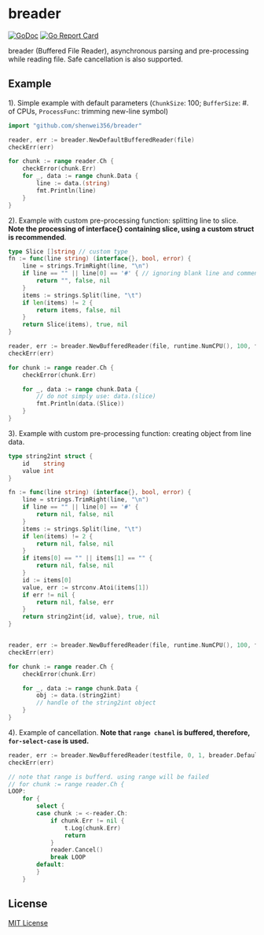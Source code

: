 # breader


[![GoDoc](https://godoc.org/github.com/shenwei356/breader?status.svg)](https://godoc.org/github.com/shenwei356/breader)
[![Go Report Card](https://goreportcard.com/badge/github.com/shenwei356/breader)](https://goreportcard.com/report/github.com/shenwei356/breader)

breader (Buffered File Reader), asynchronous parsing and pre-processing while
 reading file. Safe cancellation is also supported.

## Example

1). Simple example with default parameters (`ChunkSize`: 100;
    `BufferSize`: #. of CPUs, `ProcessFunc`: trimming new-line symbol)

```go
import "github.com/shenwei356/breader"

reader, err := breader.NewDefaultBufferedReader(file)
checkErr(err)

for chunk := range reader.Ch {
    checkError(chunk.Err)
    for _, data := range chunk.Data {
        line := data.(string)
        fmt.Println(line)
    }
}
```

2). Example with custom pre-processing function: splitting line to slice.
    **Note the processing of interface{} containing slice,
        using a custom struct is recommended**.

```go
type Slice []string // custom type
fn := func(line string) (interface{}, bool, error) {
    line = strings.TrimRight(line, "\n")
    if line == "" || line[0] == '#' { // ignoring blank line and comment line
        return "", false, nil
    }
    items := strings.Split(line, "\t")
    if len(items) != 2 {
        return items, false, nil
    }
    return Slice(items), true, nil
}

reader, err := breader.NewBufferedReader(file, runtime.NumCPU(), 100, fn)
checkErr(err)

for chunk := range reader.Ch {
    checkError(chunk.Err)

    for _, data := range chunk.Data {
        // do not simply use: data.(slice)
        fmt.Println(data.(Slice))
    }
}

```

3). Example with custom pre-processing function: creating object from line data.

```go
type string2int struct {
    id    string
    value int
}

fn := func(line string) (interface{}, bool, error) {
    line = strings.TrimRight(line, "\n")
    if line == "" || line[0] == '#' {
        return nil, false, nil
    }
    items := strings.Split(line, "\t")
    if len(items) != 2 {
        return nil, false, nil
    }
    if items[0] == "" || items[1] == "" {
        return nil, false, nil
    }
    id := items[0]
    value, err := strconv.Atoi(items[1])
    if err != nil {
        return nil, false, err
    }
    return string2int{id, value}, true, nil
}


reader, err := breader.NewBufferedReader(file, runtime.NumCPU(), 100, fn)
checkErr(err)

for chunk := range reader.Ch {
    checkError(chunk.Err)

    for _, data := range chunk.Data {
        obj := data.(string2int)
        // handle of the string2int object
    }
}
```

4). Example of cancellation. **Note that `range chanel` is buffered, therefore,
`for-select-case` is used.**

```go
reader, err := breader.NewBufferedReader(testfile, 0, 1, breader.DefaultFunc)
checkErr(err)

// note that range is bufferd. using range will be failed
// for chunk := range reader.Ch {
LOOP:
    for {
        select {
        case chunk := <-reader.Ch:
            if chunk.Err != nil {
                t.Log(chunk.Err)
                return
            }
            reader.Cancel()
            break LOOP
        default:
        }
    }

```

## License

[MIT License](https://github.com/shenwei356/breader/blob/master/LICENSE)

